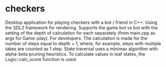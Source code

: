# checkers
Desktop application for playing checkers with a bot / friend in C++.
Using the SDL2 framework for rendering.
Supports the game bot vs bot with the setting of the depth of calculation for each separately (from main.cpp as args for Game::play).
For developers:
The calculation is made for the number of steps equal to depth + 1, where, for example, steps with multiple takes are counted as 1 step.
State traversal uses a minimax algorithm with alpha-beta pruning heuristics.
To calculate values in leaf states, the Logic::calc_score function is used.
